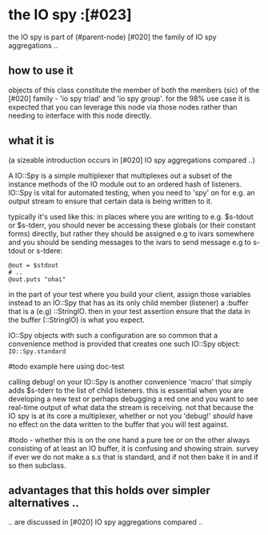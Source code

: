 # the IO spy :[#023]

the IO spy is part of (#parent-node) [#020] the family of IO spy
aggregations ..


## how to use it

objects of this class constitute the member of both the members (sic) of the
[#020] family - 'io spy triad' and 'io spy group'. for the 98% use case it is
expected that you can leverage this node via those nodes rather than needing
to interface with this node directly.


## what it is

(a sizeable introduction occurs in [#020] IO spy aggregations compared ..)

A IO::Spy is a simple multiplexer that multiplexes out a subset of the
instance methods of the IO module out to an ordered hash of listeners. IO::Spy
is vital for automated testing, when you need to 'spy' on for e.g. an output
stream to ensure that certain data is being written to it.

typically it's used like this: in places where you are writing to e.g.
$s-tdout or $s-tderr, you should never be accessing these globals (or their
constant forms) directly, but rather they should be assigned e.g to ivars
somewhere and you should be sending messages to the ivars to send message
e.g to s-tdout or s-tdere:

    @out = $stdout
    # ..
    @out.puts "ohai"

in the part of your test where you build your client, assign those variables
instead to an IO::Spy that has as its only child member (listener) a :buffer
that is a (e.g) ::StringIO. then in your test assertion ensure that the data
in the buffer (::StringIO) is what you expect.

IO::Spy objects with such a configuration are so common that a convenience
method is provided that creates one such IO::Spy object: `IO::Spy.standard`

  #todo example here using doc-test

calling debug! on your IO::Spy is another convenience 'macro' that simply adds
$s-tderr to the list of child listeners. this is essential when you are
developing a new test or perhaps debugging a red one and you want to see
real-time output of what data the stream is receiving. not that because
the IO spy is at its core a multiplexer, whether or not you 'debug!' *should*
have no effect on the data written to the buffer that you will test against.

#todo - whether this is on the one hand a pure tee or on the other always
consisting of at least an IO buffer, it is confusing and showing strain.
survey if ever we do not make a s.s that is standard, and if not then bake it
in and if so then subclass.


## advantages that this holds over simpler alternatives ..

.. are discussed in [#020] IO spy aggregations compared ..
